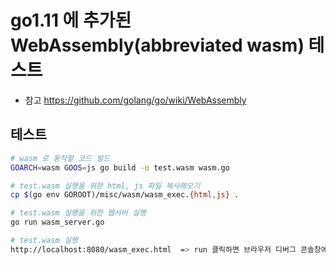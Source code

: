 # go1.11 에 추가된 WebAssembly(abbreviated wasm) 테스트

- 참고 <https://github.com/golang/go/wiki/WebAssembly>

## 테스트

```bash
# wasm 로 동작할 코드 빌드
GOARCH=wasm GOOS=js go build -o test.wasm wasm.go

# test.wasm 실행을 위한 html, js 파일 복사해오기
cp $(go env GOROOT)/misc/wasm/wasm_exec.{html,js} .

# test.wasm 실행을 위한 웹서버 실행
go run wasm_server.go

# test.wasm 실행
http://localhost:8080/wasm_exec.html  => run 클릭하면 브라우저 디버그 콘솔창에 메시지 출력~
```
